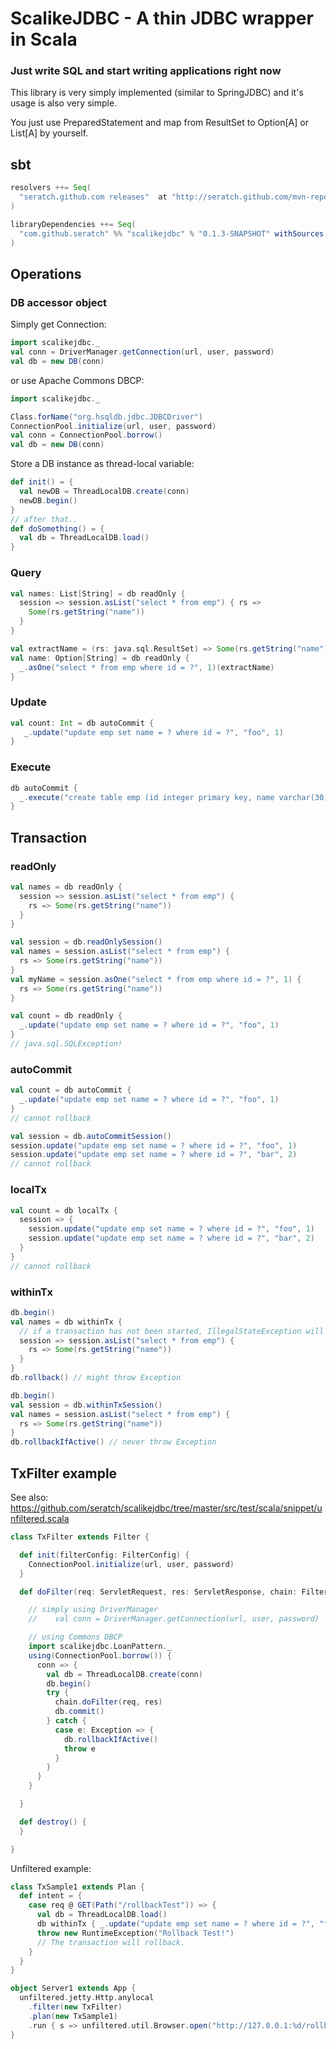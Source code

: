 # ScalikeJDBC - A thin JDBC wrapper in Scala

### Just write SQL and start writing applications right now

This library is very simply implemented (similar to SpringJDBC) and it's usage is also very simple.

You just use PreparedStatement and map from ResultSet to Option[A] or List[A] by yourself.

## sbt

```scala
resolvers ++= Seq(
  "seratch.github.com releases"  at "http://seratch.github.com/mvn-repo/releases"
)

libraryDependencies ++= Seq(
  "com.github.seratch" %% "scalikejdbc" % "0.1.3-SNAPSHOT" withSources ()
)
```

## Operations

### DB accessor object

Simply get Connection:

```scala
import scalikejdbc._
val conn = DriverManager.getConnection(url, user, password)
val db = new DB(conn)
```

or use Apache Commons DBCP:

```scala
import scalikejdbc._

Class.forName("org.hsqldb.jdbc.JDBCDriver")
ConnectionPool.initialize(url, user, password)
val conn = ConnectionPool.borrow()
val db = new DB(conn)
```

Store a DB instance as thread-local variable:

```scala
def init() = {
  val newDB = ThreadLocalDB.create(conn)
  newDB.begin()
}
// after that..
def doSomething() = {
  val db = ThreadLocalDB.load()
}
```

### Query

```scala
val names: List[String] = db readOnly {
  session => session.asList("select * from emp") { rs =>
    Some(rs.getString("name"))
  }
}
```

```scala
val extractName = (rs: java.sql.ResultSet) => Some(rs.getString("name"))
val name: Option[String] = db readOnly {
  _.asOne("select * from emp where id = ?", 1)(extractName)
}
```

### Update

```scala
val count: Int = db autoCommit {
   _.update("update emp set name = ? where id = ?", "foo", 1)
}
```

### Execute

```scala
db autoCommit {
  _.execute("create table emp (id integer primary key, name varchar(30))")
}
```

## Transaction

### readOnly

```scala
val names = db readOnly {
  session => session.asList("select * from emp") {
    rs => Some(rs.getString("name"))
  }
}
```

```scala
val session = db.readOnlySession()
val names = session.asList("select * from emp") {
  rs => Some(rs.getString("name"))
}
val myName = session.asOne("select * from emp where id = ?", 1) {
  rs => Some(rs.getString("name"))
}
```

```scala
val count = db readOnly {
  _.update("update emp set name = ? where id = ?", "foo", 1)
}
// java.sql.SQLException!
```

### autoCommit

```scala
val count = db autoCommit {
  _.update("update emp set name = ? where id = ?", "foo", 1)
}
// cannot rollback
```

```scala
val session = db.autoCommitSession()
session.update("update emp set name = ? where id = ?", "foo", 1)
session.update("update emp set name = ? where id = ?", "bar", 2)
// cannot rollback
```

### localTx

```scala
val count = db localTx {
  session => {
    session.update("update emp set name = ? where id = ?", "foo", 1)
    session.update("update emp set name = ? where id = ?", "bar", 2)
  }
}
// cannot rollback
```

### withinTx

```scala
db.begin()
val names = db withinTx {
  // if a transaction has not been started, IllegalStateException will be thrown
  session => session.asList("select * from emp") {
    rs => Some(rs.getString("name"))
  }
}
db.rollback() // might throw Exception
```

```scala
db.begin()
val session = db.withinTxSession()
val names = session.asList("select * from emp") {
  rs => Some(rs.getString("name"))
}
db.rollbackIfActive() // never throw Exception
```

## TxFilter example

See also: https://github.com/seratch/scalikejdbc/tree/master/src/test/scala/snippet/unfiltered.scala

```scala
class TxFilter extends Filter {

  def init(filterConfig: FilterConfig) {
    ConnectionPool.initialize(url, user, password)
  }

  def doFilter(req: ServletRequest, res: ServletResponse, chain: FilterChain) {

    // simply using DriverManager
    //    val conn = DriverManager.getConnection(url, user, password)

    // using Commons DBCP
    import scalikejdbc.LoanPattern._
    using(ConnectionPool.borrow()) {
      conn => {
        val db = ThreadLocalDB.create(conn)
        db.begin()
        try {
          chain.doFilter(req, res)
          db.commit()
        } catch {
          case e: Exception => {
            db.rollbackIfActive()
            throw e
          }
        }
      }
    }

  }

  def destroy() {
  }

}
```

Unfiltered example:

```scala
class TxSample1 extends Plan {
  def intent = {
    case req @ GET(Path("/rollbackTest")) => {
      val db = ThreadLocalDB.load()
      db withinTx { _.update("update emp set name = ? where id = ?", "foo", 1) }
      throw new RuntimeException("Rollback Test!")
      // The transaction will rollback.
    }
  }
}

object Server1 extends App {
  unfiltered.jetty.Http.anylocal
    .filter(new TxFilter)
    .plan(new TxSample1)
    .run { s => unfiltered.util.Browser.open("http://127.0.0.1:%d/rollbackTest".format(s.port))}
}
```
